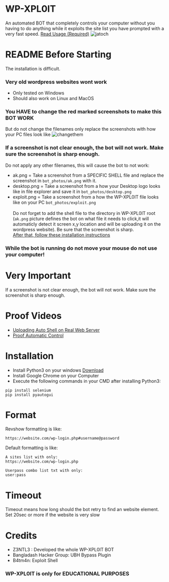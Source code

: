 # WP-XPL0IT
An automated BOT that completely controls your computer without you having to do anything while it exploits the site list you have prompted with a very fast speed.
<a href="#readme-before-starting">Read Usage (Required)</a>
![jatoch](https://user-images.githubusercontent.com/48758770/159566357-044cd208-7614-47d1-ae5b-b62a949e660f.png)


# README Before Starting
The installation is difficult.
### Very old wordpress websites wont work
- Only tested on Windows
- Should also work on Linux and MacOS<br>
### You HAVE to change the red marked screenshots to make this BOT WORK
But do not change the filenames only replace the screenshots with how your PC files look like
![changethem](https://user-images.githubusercontent.com/48758770/159557338-a6aeb6a6-964a-4145-9a88-c38b646c75f2.png)
### If a screenshot is not clear enough, the bot will not work. Make sure the screenshot is sharp enough.
Do not apply any other filenames, this will cause the bot to not work:
- ak.png =  Take a screenshot from a SPECIFIC SHELL file and replace the screenshot in ``bot_photos/ak.png`` with it. 
- desktop.png =  Take a screenshot from a how your Desktop logo looks like in file explorer and save it in ``bot_photos/desktop.png``
- exploit.png =  Take a screenshot from a how the WP-XPL0IT file looks like on your PC ``bot_photos/exploit.png``
<br><br>Do not forget to add the shell file to the directory in WP-XPL0IT root (``ak.png`` picture defines the bot on what file it needs to click,it will automaticly detect it screen x,y location and will be uploading it on the wordpress website). Be sure that the screenshot is sharp.<br>
<a href="#installation">After that, follow these installation instructions</a>
### While the bot is running do not move your mouse do not use your computer!
# Very Important
If a screenshot is not clear enough, the bot will not work. Make sure the screenshot is sharp enough.

# Proof Videos
- <a href="https://www.youtube.com/watch?v=MRoR9SuKCfE">Uploading Auto Shell on Real Web Server</a>
- <a href="https://www.youtube.com/watch?v=gRa8VPdotDc">Proof Automatic Control</a>

# Installation
- Install Python3 on your windows <a href="https://www.python.org/downloads/">Download</a>
- Install Google Chrome on your Computer
- Execute the following commands in your CMD after installing Python3:
```shell
pip install selenium
pip install pyautogui
```
# Format
Revshow formatting is like:
```
https://website.com/wp-login.php#username@password
```

Default formatting is like:
```
A sites list with only:
https://website.com/wp-login.php

Userpass combo list txt with only:
user:pass
```
# Timeout
Timeout means how long should the bot retry to find an website element. Set 20sec or more if the website is very slow

# Credits
- Z3NTL3 : Developed the whole WP-XPL0IT BOT
- Bangladash Hacker Group: UBH Bypass Plugin
- B4tm4n: Exploit Shell
### WP-XPL0IT is only for EDUCATIONAL PURPOSES
